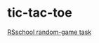# tic-tac-toe
[RSschool random-game task](https://github.com/rolling-scopes-school/tasks/blob/master/tasks/js30%23/js30-7.md)